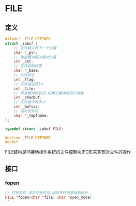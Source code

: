<!--
 * @Brief        : 
 * @Author       : dmjcb
 * @Date         : 2022-08-14 01:23:03
 * @LastEditors  : dmjcb@outlook.com
 * @LastEditTime : 2024-09-28 22:20:04
-->

# FILE

## 定义

```c++
#ifndef _FILE_DEFINED
struct _iobuf {
    // 文件输入的下一个位置
    char *_ptr;
    // 当前缓冲区的相对位置
    int _cnt;
    // 文件起始位置
    char *_base;
    // 文件标志
    int _flag;
    // 文件描述符id
    int _file;
    // 检查缓冲区状况,如果无缓冲区则不读取
    int _charbuf;
    // 文件缓冲区大小
    int _bufsiz;
    // 临时文件名
    char *_tmpfname;
};

typedef struct _iobuf FILE;

#define _FILE_DEFINED
#endif
```

FILE结构是间接地操作系统的文件控制块(FCB)来实现对文件的操作

## 接口

### fopen

```c
// 打开文件.读文件到内存.返回文件信息结构指针
FILE *fopen(char *file, char *open_mode)
``
